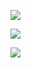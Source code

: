 ![](https://pic.superbed.cn/item/5e0dcdf676085c328965374c.jpg)

![](https://pic.superbed.cn/item/5e0dce0e76085c32896539e4.jpg)

![](https://pic.superbed.cn/item/5e0dce1976085c3289653b42.jpg)

